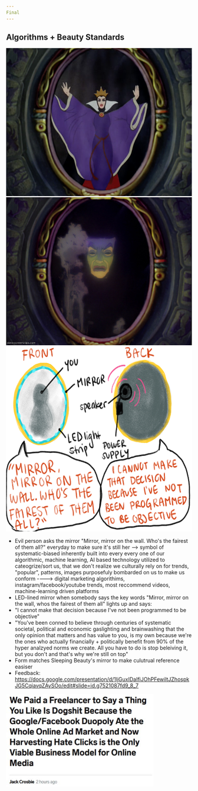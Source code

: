 ```yaml
---
Final
---
```


## Algorithms + Beauty Standards 

<img src= "/img/scary.png" width="550" height="400" />

<img src= "/img/mirror-sleeping.jpg" width="550" height="400" />

<img src= "/img/Objective Mirror.jpg" width="600" height="500" />
 
- Evil person asks the mirror "Mirror, mirror on the wall. Who's the fairest of them all?" everyday to make sure it's still her 
--> symbol of systematic-biased inherently built into every every one of our algorithmic, machine learning, AI based technology utilized to cateogrize/sort us, that we don't realize we culturally rely on for trends, "popular", patterns, images purposefuly bombarded on us to make us conform
    ----> digital marketing algorithims, instagram/facebook/youtube trends, most reccommend videos, machine-learning driven       platforms
- LED-lined mirror when somebody says the key words "Mirror, mirror on the wall, whos the fairest of them all" lights up and says:
 - "I cannot make that decision because I've not been programmed to be objective"
 - "You've been conned to believe through centuries of systematic societal, political and economic gaslighting and brainwashing that the only opinion that matters and has value to you, is my own because we're the ones who actually financially + politically benefit from 90% of the hyper analzyed norms we create. All you have to do is stop beleiving it, but you don't and that's why we're still on top"
- Form matches Sleeping Beauty's mirror to make culutrual reference easiser
- Feedback: https://docs.google.com/presentation/d/1ljGuxIDaIfiJOhPFewiltJZhospkJG5CqiavqZAySOo/edit#slide=id.g7521087fd9_8_7
 
<img src= "/img/lmao.JPG" width="400" height="250" />
